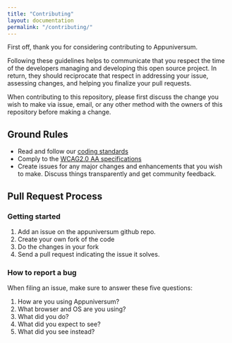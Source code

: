 ```yaml
---
title: "Contributing"
layout: documentation
permalink: "/contributing/"
---
```


<div class="au-c-content">

​First off, thank you for considering contributing to Appuniversum.

Following these guidelines helps to communicate that you respect the time of the developers managing and developing this open source project. In return, they should reciprocate that respect in addressing your issue, assessing changes, and helping you finalize your pull requests.

When contributing to this repository, please first discuss the change you wish to make via issue, email, or any other method with the owners of this repository before making a change.

## Ground Rules

- Read and follow our [coding standards](https://appuniversum.github.io/guidelines/coding-standards/)
- Comply to the [WCAG2.0 AA specifications](https://www.w3.org/TR/WCAG20/)
- Create issues for any major changes and enhancements that you wish to make. Discuss things transparently and get community feedback.

## Pull Request Process
### Getting started

1. Add an issue on the appuniversum github repo.
2. Create your own fork of the code
3. Do the changes in your fork
4. Send a pull request indicating the issue it solves.

### How to report a bug

When filing an issue, make sure to answer these five questions:

1. How are you using Appuniversum?
2. What browser and OS are you using?
3. What did you do?
4. What did you expect to see?
5. What did you see instead?

</div>